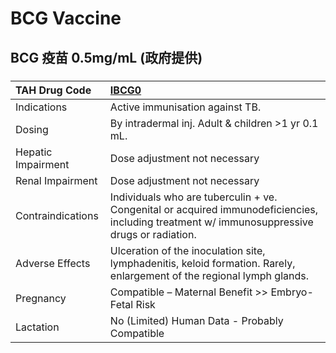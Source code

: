 # BCG Vaccine

## BCG 疫苗 0.5mg/mL (政府提供)

##### 

| TAH Drug Code      | [IBCG0](https://www.tahsda.org.tw/drugs/hissearch.php?drug_code=IBCG0)                                                                        |
|:-------------------|:----------------------------------------------------------------------------------------------------------------------------------------------|
| Indications        | Active immunisation against TB.                                                                                                               |
| Dosing             | By intradermal inj. Adult & children >1 yr 0.1 mL.                                                                                            |
| Hepatic Impairment | Dose adjustment not necessary                                                                                                                 |
| Renal Impairment   | Dose adjustment not necessary                                                                                                                 |
| Contraindications  | Individuals who are tuberculin  + ve. Congenital or acquired immunodeficiencies, including treatment w/ immunosuppressive drugs or radiation. |
| Adverse Effects    | Ulceration of the inoculation site, lymphadenitis, keloid formation. Rarely, enlargement of the regional lymph glands.                        |
| Pregnancy          | Compatible – Maternal Benefit >> Embryo-Fetal Risk                                                                                            |
| Lactation          | No (Limited) Human Data - Probably Compatible                                                                                                 |

